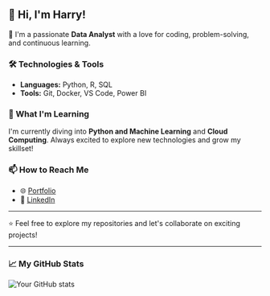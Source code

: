 ## 👋 Hi, I'm Harry!

🚀 I'm a passionate **Data Analyst** with a love for coding, problem-solving, and continuous learning.

### 🛠️ Technologies & Tools
- **Languages:** Python, R, SQL 
- **Tools:** Git, Docker, VS Code, Power BI

### 🌱 What I'm Learning
I'm currently diving into **Python and Machine Learning** and **Cloud Computing**. Always excited to explore new technologies and grow my skillset!

### 📫 How to Reach Me
- 🌐 [Portfolio](https://harryfarmer.github.io/)
- 💼 [LinkedIn](https://www.linkedin.com/in/harry-farmer/)

---

⭐️ Feel free to explore my repositories and let's collaborate on exciting projects!

---

### 📈 My GitHub Stats
![Your GitHub stats](https://github-readme-stats.vercel.app/api?username=harryfarmer&show_icons=true&theme=radical)
<!---
eat-sleep-code-repeat100/eat-sleep-code-repeat100 is a ✨ special ✨ repository because its `README.md` (this file) appears on your GitHub profile.
You can click the Preview link to take a look at your changes.
--->
